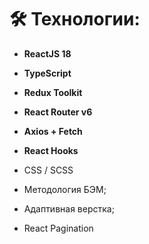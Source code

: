 # 🛠 Технологии:

- **ReactJS 18**
- **TypeScript**
- **Redux Toolkit** 
- **React Router v6** 
- **Axios + Fetch** 
- **React Hooks** 

- CSS / SCSS 
- Методология БЭМ;
- Адаптивная верстка;
- React Pagination 
